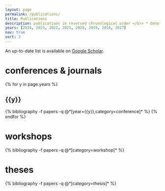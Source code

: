 ```yaml
---
layout: page
permalink: /publications/
title: Publications
description: publications in reversed chronological order </br> * denotes equal contribution # by categories </br>
years: [2024, 2023, 2022, 2021, 2020, 2019, 2018, 2017]
nav: true
sort: 3
---
```


<div class="publications">
<!-- * denotes equal contribution -->
<!-- <h1> preprints </h1> -->

<p>An up-to-date list is available on <a href="https://scholar.google.com/citations?user=F1APiN4AAAAJ" target="_blank">Google Scholar</a>.</p>

<h1> conferences & journals </h1>
{% for y in page.years %}
  <h2 class="year">{{y}}</h2>
  {% bibliography -f papers -q @*[year={{y}},category=conference]* %}
{% endfor %}

<h1> workshops </h1>
{% bibliography -f papers -q @*[category=workshop]* %}

<h1> theses </h1>
{% bibliography -f papers -q @*[category=thesis]* %}

</div>
